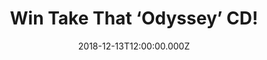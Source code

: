 ---
campaign-uuid: "c-cdc5eaa5-ae20-4c6b-b546-d5820d45e308"
type: "Competition"
category: "Music"
date: "2018-12-13T12:00:00.000Z"
end-date: "2019-02-13T23:59:00.000Z"
disable-form: false
is_promoted: false
has_entry_page: true
title: "Win Take That ‘Odyssey’ CD!"
competition-description: "<p>‘Odyssey’ a re-imagined greatest hits album that takes\
  \ the listener on a journey through the incredible musical history of Take That,\
  \ one of the UK’s most successful bands of all time. The ‘Odyssey’ album - produced\
  \ by Stuart Price - features 27 tracks spanning three decades of the band’s history.</p>\r\
  \n<p>Would you like to add ‘Odyssey’ to you collection? Click below for a chance\
  \ to win!</p>"
hero-header: "Win Take That ‘Odyssey’ CD!"
terms-confirmation: "N/A"
banner-img: "https://assets.expresslyapp.com/asset-866827c2-5ef9-42c2-b21f-9d6865a8579e.jpg"
logo-left-href: "http://club.expressly.io"
logo-left-image: "https://assets.expresslyapp.com/asset-4f2151f6-bec1-4ee1-b484-145351bb834a.jpg"
logo-left-title: "Expressly Club"
bg-image-hero: "https://assets.expresslyapp.com/asset-b65fffff-8cf4-40ce-bfe7-10441ce9afe3.jpg"
bg-image-first: "https://assets.expresslyapp.com/asset-aa1c116b-3592-4c82-9513-86b1ddc3c035.jpg"
section1-content: "<p>‘Odyssey’ is both a celebration of Take That’s past and present,\
  \ an emotional journey through all their incarnations. The album is peppered with\
  \ soundbites from their life, building a historical narrative around the songs -\
  \ the story of five Northern teenage lads, who went on to become one of the biggest\
  \ boy bands of all time, before splitting up and reforming again nine years later\
  \ with one of the most sensational music comebacks ever seen.</p>\r\n<p>Let’s do\
  \ it again, Patience, The Flood, Giants… and many more songs are included in this\
  \ amazing Deluxe Edition for you! Enter the form below for a chance to win and get\
  \ ready to enjoy Take That’s songs anywhere!</p>"
entry-title: "Win Take That ‘Odyssey’ CD!"
entry-content: "Enter the draw to win Take That ‘Odyssey’ CD  by completing the form\
  \ below before 23:59 on 13th of January 2019."
has-winner: false
prize-description: "Take That ‘Odyssey’ CD."
special-conditions: "Multiple entries are allowed up to one every day."
country-restrictions:
- "GB"
---